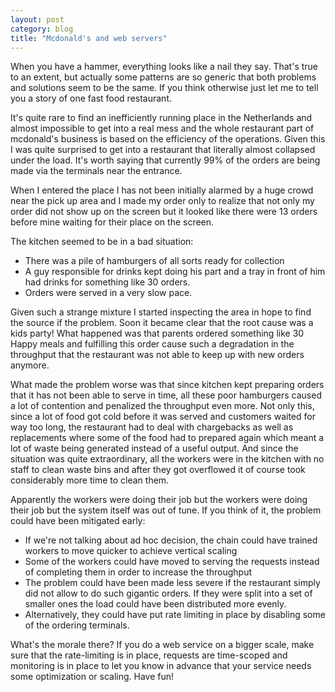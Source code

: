 ```yaml
---
layout: post
category: blog
title: "Mcdonald's and web servers"
---
```


When you have a hammer, everything looks like a nail they say. That's true to
an extent, but actually some patterns are so generic that both problems and
solutions seem to be the same. If you think otherwise just let me to tell you
a story of one fast food restaurant.

It's quite rare to find an inefficiently running place in the Netherlands and
almost impossible to get into a real mess and the whole restaurant part of
mcdonald's business is based on the efficiency of the operations. Given this I
was quite surprised to get into a restaurant that literally almost collapsed
under the load. It's worth saying that currently 99% of the orders are being
made via the terminals near the entrance.

When I entered the place I has not been initially alarmed by a huge crowd near
the pick up area and I made my order only to realize that not only my order did
not show up on the screen but it looked like there were 13 orders before mine
waiting for their place on the screen.

The kitchen seemed to be in a bad situation:

* There was a pile of hamburgers of all sorts ready for collection
* A guy responsible for drinks kept doing his part and a tray in front of
  him had drinks for something like 30 orders.
* Orders were served in a very slow pace.

Given such a strange mixture I started inspecting the area in hope to find the
source if the problem. Soon it became clear that the root cause was a kids
party! What happened was that parents ordered something like 30 Happy meals and
fulfilling this order cause such a degradation in the throughput that the
restaurant was not able to keep up with new orders anymore.

What made the problem worse was that since kitchen kept preparing orders that
it has not been able to serve in time, all these poor hamburgers caused a lot
of contention and penalized the throughput even more. Not only this, since a
lot of food got cold before it was served and customers waited for way too
long, the restaurant had to deal with chargebacks as well as replacements where
some of the food had to prepared again which meant a lot of waste being
generated instead of a useful output. And since the situation was quite
extraordinary, all the workers were in the kitchen with no staff to clean waste
bins and after they got overflowed it of course took considerably more time to
clean them.

Apparently the workers were doing their job but the workers were doing their
job but the system itself was out of tune. If you think of it, the problem
could have been mitigated early:

* If we're not talking about ad hoc decision, the chain could have trained
  workers to move quicker to achieve vertical scaling
* Some of the workers could have moved to serving the requests instead of
  completing them in order to increase the throughput
* The problem could have been made less severe if the restaurant simply did not
  allow to do such gigantic orders. If they were split into a set of smaller
  ones the load could have been distributed more evenly.
* Alternatively, they could have put rate limiting in place by disabling some
  of the ordering terminals.

What's the morale there? If you do a web service on a bigger scale, make sure
that the rate-limiting is in place, requests are time-scoped and monitoring
is in place to let you know in advance that your service needs some optimization
or scaling. Have fun!
